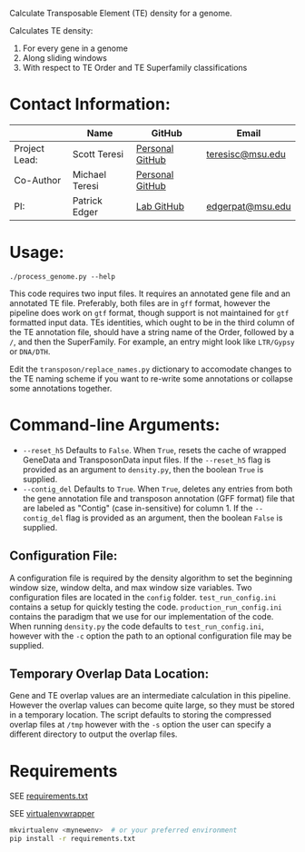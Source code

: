 Calculate Transposable Element (TE) density for a genome.

Calculates TE density:

1. For every gene in a genome
2. Along sliding windows
3. With respect to TE Order and TE Superfamily classifications

# Contact Information:
|               | Name           | GitHub                                                  | Email              |
|---------------|----------------|---------------------------------------------------------|--------------------|
| Project Lead: | Scott Teresi   | [Personal GitHub](https://github.com/huckleberry-hound) | <teresisc@msu.edu> |
| Co-Author     | Michael Teresi | [Personal GitHub](https://github.com/teresi)            |                    |
| PI:           | Patrick Edger  | [Lab GitHub](https://github.com/EdgerLab)               | <edgerpat@msu.edu> |


# Usage:

```
./process_genome.py --help
```

This code requires two input files. It requires an annotated gene file and an annotated TE file. Preferably, both files are in `gff` format, however the pipeline does work on `gtf` format, though support is not maintained for `gtf` formatted input data. TEs identities, which ought to be in the third column of the TE annotation file, should have a string name of the Order, followed by a `/`, and then the SuperFamily. For example, an entry might look like `LTR/Gypsy` or `DNA/DTH`.

Edit the `transposon/replace_names.py` dictionary to accomodate changes to the TE naming scheme if you want to re-write some annotations or collapse some annotations together.


# Command-line Arguments:
* `--reset_h5` Defaults to `False`. When `True`, resets the cache of wrapped GeneData and TransposonData input files. If the `--reset_h5` flag is provided as an argument to `density.py`, then the boolean `True` is supplied.
* `--contig_del` Defaults to `True`. When `True`, deletes any entries from both the gene annotation file and transposon annotation (GFF format) file that are labeled as "Contig" (case in-sensitive) for column 1. If the `--contig_del` flag is provided as an argument, then the boolean `False` is supplied.


## Configuration File:
A configuration file is required by the density algorithm to set the beginning window size, window delta, and max window size variables. Two configuration files are located in the `config` folder. `test_run_config.ini` contains a setup for quickly testing the code. `production_run_config.ini` contains the paradigm that we use for our implementation of the code. When running `density.py` the code defaults to `test_run_config.ini`, however with the `-c` option the path to an optional configuration file may be supplied.


## Temporary Overlap Data Location:
Gene and TE overlap values are an intermediate calculation in this pipeline. However the overlap values can become quite large, so they must be stored in a temporary location. The script defaults to storing the compressed overlap files at `/tmp` however with the `-s` option the user can specify a different directory to output the overlap files.

# Requirements
SEE [requirements.txt](requirements.txt)
 
SEE [virtualenvwrapper](https://virtualenvwrapper.readthedocs.io/en/latest/command_ref.html)
```bash
mkvirtualenv <mynewenv>  # or your preferred environment
pip install -r requirements.txt
```

